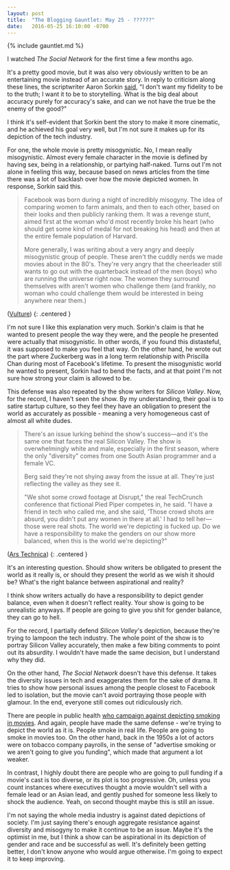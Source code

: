 ```yaml
---
layout: post
title:  "The Blogging Gauntlet: May 25 - ??????"
date:   2016-05-25 16:10:00 -0700
---
```


{% include gauntlet.md %}

I watched *The Social Network* for the first time a few months ago.

It's a pretty good movie, but it was also very obviously written to
be an entertaining movie instead of an accurate story. In reply to
criticism along these lines, the scriptwriter
Aaron Sorkin [said](http://nymag.com/movies/features/68319/index4.html),
"I don't want my fidelity to be to the truth; I want it to be to storytelling. What is the big deal about accuracy purely for accuracy's sake, and can we not have the true be the enemy of the good?"

I think it's self-evident that Sorkin bent the story to make it more cinematic,
and he achieved his goal very well, but I'm not sure it makes up for its
depiction of the tech industry.

For one, the whole movie is pretty misogynistic. No, I mean really misogynistic.
Almost every female character in the movie is defined by having sex, being in
a relationship, or partying half-naked. Turns out I'm not alone in feeling
this way, because based on news articles from the time there was a lot of
backlash over how the movie depicted women. In response, Sorkin said this.

> Facebook was born during a night of incredibly misogyny. The idea of comparing women to farm animals, and then to each other, based on their looks and then publicly ranking them. It was a revenge stunt, aimed first at the woman who'd most recently broke his heart (who should get some kind of medal for not breaking his head) and then at the entire female population of Harvard.
>
> More generally, I was writing about a very angry and deeply misogynistic group of people. These aren't the cuddly nerds we made movies about in the 80's. They're very angry that the cheerleader still wants to go out with the quarterback instead of the men (boys) who are running the universe right now. The women they surround themselves with aren't women who challenge them (and frankly, no woman who could challenge them would be interested in being anywhere near them.)

([Vulture](http://www.vulture.com/2010/10/aaron_sorkin_would_like_to_go.html?mid=agenda--20101012))
{: .centered }

I'm not sure I like this explanation very much.
Sorkin's claim is that he wanted to present people the way they were, and the
people he presented were actually that misogynistic. In other words, if you
found this distasteful, it was supposed to make you feel that way.
On the other hand, he wrote out the part where Zuckerberg was in a long term
relationship with Priscilla Chan during most of Facebook's lifetime. To
present the misogynistic world he wanted to present, Sorkin had to bend
the facts, and at that point I'm not sure how strong your claim is allowed
to be.

This defense was also repeated by the show writers for *Silicon Valley*. Now,
for the record, I haven't seen the show. By my understanding, their goal is
to satire startup culture, so they feel they have an obligation to present
the world as accurately as possible - meaning a very homogeneous cast of almost
all white dudes.

> There's an issue lurking behind the show's success—and it's the same one that faces the real Silicon Valley. The show is overwhelmingly white and male, especially in the first season, where the only "diversity" comes from one South Asian programmer and a female VC.
>
> Berg said they're not shying away from the issue at all. They're just reflecting the valley as they see it.
>
> "We shot some crowd footage at Disrupt," the real TechCrunch conference that fictional Pied Piper competes in, he said. "I have a friend in tech who called me, and she said, 'Those crowd shots are absurd, you didn't put any women in there at all.' I had to tell her—those were real shots. The world we're depicting is fucked up. Do we have a responsibility to make the genders on our show more balanced, when this is the world we're depicting?"

([Ars Technica](http://arstechnica.com/the-multiverse/2016/03/cast-of-hbos-silicon-valley-discuss-the-real-tech-region-at-swsw/))
{: .centered }

It's an interesting question. Should show writers be obligated to present the
world as it really is, or should they present the world as we wish it should be?
What's the right balance between aspirational and reality?

I think show writers actually do have a responsibility to depict gender balance,
even when it doesn't reflect reality. Your show is going to be unrealistic
anyways. If people are going to give you shit for gender balance,
they can go to hell.

For the record, I partially defend *Silicon Valley*'s depiction, because
they're trying to lampoon the tech industry. The whole point of the show is to
portray Silicon Valley accurately, then make a few biting comments to point
out its absurdity.
I wouldn't have made the same decision, but I understand
why they did.

On the other hand, *The Social Network* doesn't have this defense.
It takes the
diversity issues in tech and exaggerates them for the sake of drama. It tries
to show how personal issues among the people closest to Facebook led to isolation,
but the movie can't avoid portraying those people with glamour. In the end,
everyone still comes out ridiculously rich.

There are people in public health [who campaign against depicting smoking in movies](http://smokefreemovies.ucsf.edu/).
And again, people have made the same defense - we're trying to depict
the world as it is. People smoke in real life. People are going to smoke in
movies too. On the other hand, back in the 1950s a lot of actors were on
tobacco company payrolls, in the sense of "advertise smoking or we aren't going
to give you funding", which made that argument a lot weaker.

In contrast, I highly doubt there are people who are going to pull funding
if a movie's cast is too diverse, or its plot is too progressive. Oh, unless
you count instances where executives thought a movie wouldn't sell with a female
lead or an Asian lead, and gently pushed for someone less likely to shock
the audience. Yeah, on second thought maybe this is still an issue.

I'm not saying the whole media industry is against dated depictions of society.
I'm just saying there's enough aggregate resistance against diversity and misogyny
to make it continue to be an issue.
Maybe it's the optimist in me, but I think a show can be aspirational in its
depiction of gender and race and be successful as well. It's definitely been
getting better, I don't know anyone who would argue otherwise. I'm going to
expect it to keep improving.
